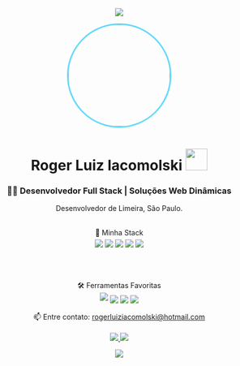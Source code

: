<p align="center">

<img src="https://camo.githubusercontent.com/b8c5dc0d3b9d96a5d9d7c1ffcc2736ed090a252851a034e74fb56890e6c02c21/68747470733a2f2f63617073756c652d72656e6465722e76657263656c2e6170702f6170693f747970653d776176696e6726636f6c6f723d314539304646266865696768743d38302673656374696f6e3d686561646572"/>  

</p>

<p align="center">
  <a href="https://github.com/RogerIacomolski">
    <img src="https://github.com/RogerIacomolski.png?size=200" width="200" height="200" style="border-radius: 50%; border: 3px solid #61DAFB;" />
    
  </a>
  <h1 align="center">Roger Luiz Iacomolski <img style="margin-top: 2px; width: 43px;" src="https://img.icons8.com/?size=100&id=FNbnqlDTjR45&format=png&color=000000" /></h1>
  <h3 align="center">👨‍💻 Desenvolvedor Full Stack | Soluções Web Dinâmicas</h3>
</p>

<p align="center">
  Desenvolvedor de Limeira, São Paulo.
</p>
  
<p align="center">
  <br/>🧠 Minha Stack<br/>
  <img style="margin-top:5px" src="https://img.shields.io/badge/Java-ED8B00?style=for-the-badge&logo=java&logoColor=white" />
  <img src="https://img.shields.io/badge/PHP-777BB4?style=for-the-badge&logo=php&logoColor=white"/>
  <img src="https://img.shields.io/badge/Laravel-FF2D20?style=for-the-badge&logo=laravel&logoColor=white"/>
  <img src="https://img.shields.io/badge/MySQL-005C84?style=for-the-badge&logo=mysql&logoColor=white" />
  <img src="https://img.shields.io/badge/React-20232A?style=for-the-badge&logo=react&logoColor=61DAFB"/>
  </p>
  <br><br>
  <p align="center">
  🛠 Ferramentas Favoritas <br>
  <img style="margin-bottom:5px" src="https://img.shields.io/badge/Git-F05032?style=for-the-badge&logo=git&logoColor=white" />
  <img src="https://img.shields.io/badge/Docker-2CA5E0?style=for-the-badge&logo=docker&logoColor=white" />
  <img src="https://img.shields.io/badge/IntelliJIDEA-000000.svg?style=for-the-badge&logo=intellij-idea&logoColor=white" />
  <img src="https://img.shields.io/badge/Visual_Studio_Code-0078D4?style=for-the-badge&logo=visual%20studio%20code&logoColor=white" />
</p>
  
<p align="center">
  📫 Entre contato: <a href="mailto:rogerluiziacomolski@hotmail.com">rogerluiziacomolski@hotmail.com</a>
  <br><br>
  <a href="https://api.whatsapp.com/send?phone=5519994444244">
    <img src="https://img.shields.io/badge/WHATSAPP-%2325D366.svg?&style=for-the-badge&logo=whatsapp&logoColor=white" />   
  </a>
  <a href="https://br.linkedin.com/in/rogerluiziacomolski">
    <img src="https://img.shields.io/badge/linkedin-%230077B5.svg?&style=for-the-badge&logo=linkedin&logoColor=white" />
  </a>
</p>

<p align="center">
  <img src="https://raw.githubusercontent.com/Trilokia/Trilokia/379277808c61ef204768a61bbc5d25bc7798ccf1/bottom_header.svg"/>
</p>
